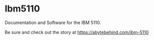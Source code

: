 # Ibm5110
Documentation and Software for the IBM 5110. 

Be sure and check out the story at https://abytebehind.com/ibm-5110
